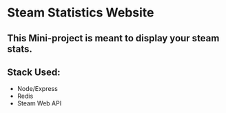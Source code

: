 # Steam Statistics Website

## This Mini-project is meant to display your steam stats.

## Stack Used:
- Node/Express
- Redis
- Steam Web API
